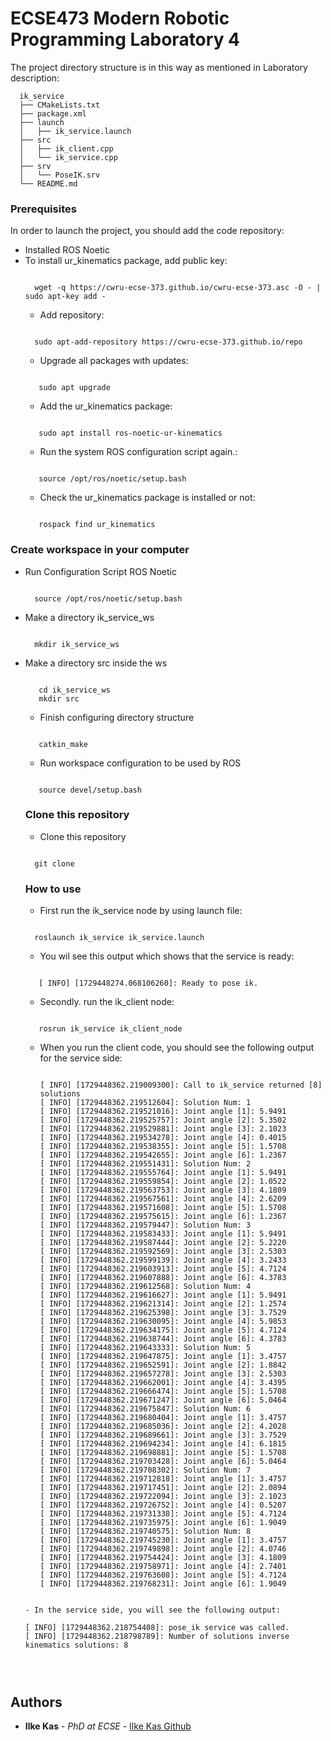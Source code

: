 # ECSE473 Modern Robotic Programming Laboratory 4

The project directory structure is in this way as mentioned in Laboratory description:

```
  ik_service
  ├── CMakeLists.txt
  ├── package.xml
  ├── launch
  │   ├── ik_service.launch 
  ├── src
  │   ├── ik_client.cpp
  │   └── ik_service.cpp
  ├── srv
  │   └── PoseIK.srv
  └── README.md
```
### Prerequisites

In order to launch the project, you should add the code repository: 
- Installed ROS Noetic
- To install ur_kinematics package, add public key:
  ```
  
    wget -q https://cwru-ecse-373.github.io/cwru-ecse-373.asc -O - | sudo apt-key add -
  
  ```
  -  Add repository:
  ```
  
    sudo apt-add-repository https://cwru-ecse-373.github.io/repo
  
  ```
    -  Upgrade all packages wıth updates:
  ```
  
     sudo apt upgrade
  
  ```
  -  Add the ur_kinematics package:
  ```
  
     sudo apt install ros-noetic-ur-kinematics
  
  ```
  -  Run the system ROS configuration script again.:
  ```
  
     source /opt/ros/noetic/setup.bash
  
  ```
  -  Check the ur_kinematics package is installed or not:
  ```
  
     rospack find ur_kinematics
  
  ```

### Create workspace in your computer
- Run Configuration Script ROS Noetic
   ```
  
     source /opt/ros/noetic/setup.bash
  
  ``` 
- Make a directory ik_service_ws
   ```
  
     mkdir ik_service_ws
  
  ```
- Make a directory src inside the ws
  ```
  
     cd ik_service_ws
     mkdir src
  
  ```
  - Finish configuring directory structure
  ```
  
     catkin_make
  
  ```
  - Run workspace configuration to be used by ROS
  ```
  
     source devel/setup.bash
  
  ```
  ### Clone this repository
  - Clone this repository
   ```
  
     git clone 
  
  ```

  ### How to use
    - First run the ik_service node by using launch file:
   ```
  
     roslaunch ik_service ik_service.launch
  
  ```
   - You wil see this output which shows that the service is ready:
  ```
  
     [ INFO] [1729448274.068106260]: Ready to pose ik.
  
  ```
  - Secondly. run the ik_client node:
  ```
  
     rosrun ik_service ik_client_node 
  
  ```
  - When you run the client code, you should see the following output for the service side:
 
    ```
  
    [ INFO] [1729448362.219009300]: Call to ik_service returned [8] solutions
    [ INFO] [1729448362.219512604]: Solution Num: 1
    [ INFO] [1729448362.219521016]: Joint angle [1]: 5.9491 
    [ INFO] [1729448362.219525757]: Joint angle [2]: 5.3502 
    [ INFO] [1729448362.219529881]: Joint angle [3]: 2.1023 
    [ INFO] [1729448362.219534278]: Joint angle [4]: 0.4015 
    [ INFO] [1729448362.219538355]: Joint angle [5]: 1.5708 
    [ INFO] [1729448362.219542655]: Joint angle [6]: 1.2367 
    [ INFO] [1729448362.219551431]: Solution Num: 2
    [ INFO] [1729448362.219555764]: Joint angle [1]: 5.9491 
    [ INFO] [1729448362.219559854]: Joint angle [2]: 1.0522 
    [ INFO] [1729448362.219563753]: Joint angle [3]: 4.1809 
    [ INFO] [1729448362.219567561]: Joint angle [4]: 2.6209 
    [ INFO] [1729448362.219571608]: Joint angle [5]: 1.5708 
    [ INFO] [1729448362.219575615]: Joint angle [6]: 1.2367 
    [ INFO] [1729448362.219579447]: Solution Num: 3
    [ INFO] [1729448362.219583433]: Joint angle [1]: 5.9491 
    [ INFO] [1729448362.219587444]: Joint angle [2]: 5.2220 
    [ INFO] [1729448362.219592569]: Joint angle [3]: 2.5303 
    [ INFO] [1729448362.219599139]: Joint angle [4]: 3.2433 
    [ INFO] [1729448362.219603913]: Joint angle [5]: 4.7124 
    [ INFO] [1729448362.219607888]: Joint angle [6]: 4.3783 
    [ INFO] [1729448362.219612568]: Solution Num: 4
    [ INFO] [1729448362.219616627]: Joint angle [1]: 5.9491 
    [ INFO] [1729448362.219621314]: Joint angle [2]: 1.2574 
    [ INFO] [1729448362.219625398]: Joint angle [3]: 3.7529 
    [ INFO] [1729448362.219630095]: Joint angle [4]: 5.9853 
    [ INFO] [1729448362.219634175]: Joint angle [5]: 4.7124 
    [ INFO] [1729448362.219638744]: Joint angle [6]: 4.3783 
    [ INFO] [1729448362.219643333]: Solution Num: 5
    [ INFO] [1729448362.219647875]: Joint angle [1]: 3.4757 
    [ INFO] [1729448362.219652591]: Joint angle [2]: 1.8842 
    [ INFO] [1729448362.219657278]: Joint angle [3]: 2.5303 
    [ INFO] [1729448362.219662001]: Joint angle [4]: 3.4395 
    [ INFO] [1729448362.219666474]: Joint angle [5]: 1.5708 
    [ INFO] [1729448362.219671247]: Joint angle [6]: 5.0464 
    [ INFO] [1729448362.219675847]: Solution Num: 6
    [ INFO] [1729448362.219680404]: Joint angle [1]: 3.4757 
    [ INFO] [1729448362.219685036]: Joint angle [2]: 4.2028 
    [ INFO] [1729448362.219689661]: Joint angle [3]: 3.7529 
    [ INFO] [1729448362.219694234]: Joint angle [4]: 6.1815 
    [ INFO] [1729448362.219698881]: Joint angle [5]: 1.5708 
    [ INFO] [1729448362.219703428]: Joint angle [6]: 5.0464 
    [ INFO] [1729448362.219708302]: Solution Num: 7
    [ INFO] [1729448362.219712818]: Joint angle [1]: 3.4757 
    [ INFO] [1729448362.219717451]: Joint angle [2]: 2.0894 
    [ INFO] [1729448362.219722094]: Joint angle [3]: 2.1023 
    [ INFO] [1729448362.219726752]: Joint angle [4]: 0.5207 
    [ INFO] [1729448362.219731338]: Joint angle [5]: 4.7124 
    [ INFO] [1729448362.219735975]: Joint angle [6]: 1.9049 
    [ INFO] [1729448362.219740575]: Solution Num: 8
    [ INFO] [1729448362.219745230]: Joint angle [1]: 3.4757 
    [ INFO] [1729448362.219749898]: Joint angle [2]: 4.0746 
    [ INFO] [1729448362.219754424]: Joint angle [3]: 4.1809 
    [ INFO] [1729448362.219758971]: Joint angle [4]: 2.7401 
    [ INFO] [1729448362.219763608]: Joint angle [5]: 4.7124 
    [ INFO] [1729448362.219768231]: Joint angle [6]: 1.9049 
      
  ```
  - In the service side, you will see the following output:
    ```
      [ INFO] [1729448362.218754408]: pose_ik service was called.
      [ INFO] [1729448362.218798789]: Number of solutions inverse kinematics solutions: 8
  ```

      
## Authors

  - **Ilke Kas** - *PhD at ECSE* -
    [Ilke Kas Github](https://github.com/ilke-kas)

